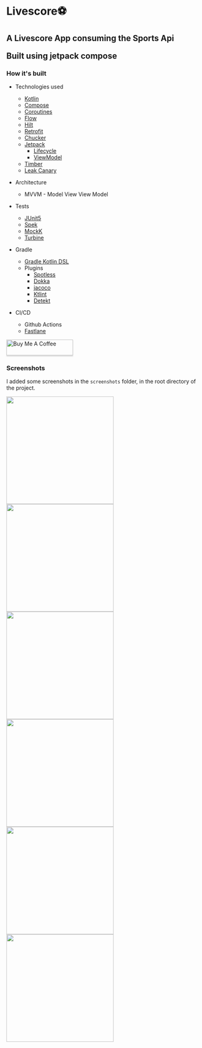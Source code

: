 # Livescore⚽
<h2>A Livescore App consuming the Sports Api</>

Built using jetpack compose

### How it's built

* Technologies used
    * [Kotlin](https://kotlinlang.org/)
    * [Compose](https://developer.android.com/jetpack/compose)
    * [Coroutines](https://kotlinlang.org/docs/reference/coroutines-overview.html)
    * [Flow](https://kotlinlang.org/docs/reference/coroutines/flow.html)
    * [Hilt](https://insert-koin.io/)
    * [Retrofit](https://square.github.io/retrofit/)
    * [Chucker](https://github.com/ChuckerTeam/chucker)
    * [Jetpack](https://developer.android.com/jetpack)
        * [Lifecycle](https://developer.android.com/topic/libraries/architecture/lifecycle)
        * [ViewModel](https://developer.android.com/topic/libraries/architecture/viewmodel)
    * [Timber](https://github.com/JakeWharton/timber)
    * [Leak Canary](https://github.com/square/leakcanary)

* Architecture
    * MVVM - Model View View Model

* Tests
    * [JUnit5](https://junit.org/junit5/)
    * [Spek](https://www.spekframework.org/)
    * [MockK](https://github.com/mockk/mockk)
    * [Turbine](https://github.com/cashapp/turbine)

* Gradle
    * [Gradle Kotlin DSL](https://docs.gradle.org/current/userguide/kotlin_dsl.html)
    * Plugins
        * [Spotless](https://github.com/diffplug/spotless)
        * [Dokka](https://github.com/Kotlin/dokka)
        * [jacoco](https://github.com/jacoco/jacoco)
        * [Ktlint](https://github.com/JLLeitschuh/ktlint-gradle)
        * [Detekt](https://github.com/detekt/detekt)

* CI/CD
    * Github Actions
    * [Fastlane](https://fastlane.tools)
  
<a href="https://www.buymeacoffee.com/giddyjonesL" target="_blank"><img src="https://www.buymeacoffee.com/assets/img/custom_images/orange_img.png" alt="Buy Me A Coffee" style="height: 41px !important;width: 174px !important;box-shadow: 0px 3px 2px 0px rgba(190, 190, 190, 0.5) !important;-webkit-box-shadow: 0px 3px 2px 0px rgba(190, 190, 190, 0.5) !important;" ></a>

### Screenshots
  

I added some screenshots in the `screenshots` folder, in the root directory of the project.

<img src="https://github.com/gideonrotich/Livescore/blob/master/screenshots/one.png" width="280"/>  <img src="https://github.com/gideonrotich/Livescore/blob/master/screenshots/two.png" width="280"/>  <img src="https://github.com/gideonrotich/Livescore/blob/master/screenshots/three.png" width="280"/>  <img src="https://github.com/gideonrotich/Livescore/blob/master/screenshots/four.png" width="280"/>  <img src="https://github.com/gideonrotich/Livescore/blob/master/screenshots/five.png" width="280"/>  <img src="https://github.com/gideonrotich/Livescore/blob/master/screenshots/six.png" width="280"/>
